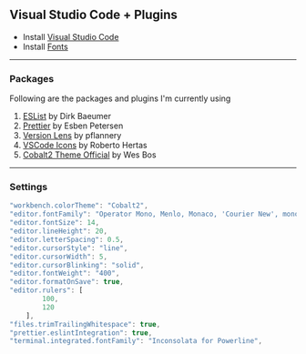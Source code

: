 ## Visual Studio Code + Plugins

- Install [Visual Studio Code](https://code.visualstudio.com/)
- Install [Fonts](fonts.md)

---

### Packages

Following are the packages and plugins I'm currently using

1. [ESList](https://marketplace.visualstudio.com/items?itemName=dbaeumer.vscode-eslint) by Dirk Baeumer
2. [Prettier](https://marketplace.visualstudio.com/items?itemName=esbenp.prettier-vscode) by Esben Petersen
3. [Version Lens](https://marketplace.visualstudio.com/items?itemName=pflannery.vscode-versionlens) by pflannery
4. [VSCode Icons](https://marketplace.visualstudio.com/items?itemName=robertohuertasm.vscode-icons) by Roberto Hertas
5. [Cobalt2 Theme Official](https://marketplace.visualstudio.com/items?itemName=wesbos.theme-cobalt2) by Wes Bos

---

### Settings

```javascript
"workbench.colorTheme": "Cobalt2",
"editor.fontFamily": "Operator Mono, Menlo, Monaco, 'Courier New', monospace",
"editor.fontSize": 14,
"editor.lineHeight": 20,
"editor.letterSpacing": 0.5,
"editor.cursorStyle": "line",
"editor.cursorWidth": 5,
"editor.cursorBlinking": "solid",
"editor.fontWeight": "400",
"editor.formatOnSave": true,
"editor.rulers": [
        100,
        120
    ],
"files.trimTrailingWhitespace": true,
"prettier.eslintIntegration": true,
"terminal.integrated.fontFamily": "Inconsolata for Powerline",
```
